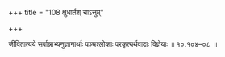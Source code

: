 +++
title = "108 क्षुधार्तश् चाऽत्तुम्"

+++

जीवितात्यये सर्वान्नाभ्यनुज्ञानार्थाः पञ्चश्लोकाः परकृत्यर्थवादाः विज्ञेयाः ॥ १०.१०४–०८ ॥
